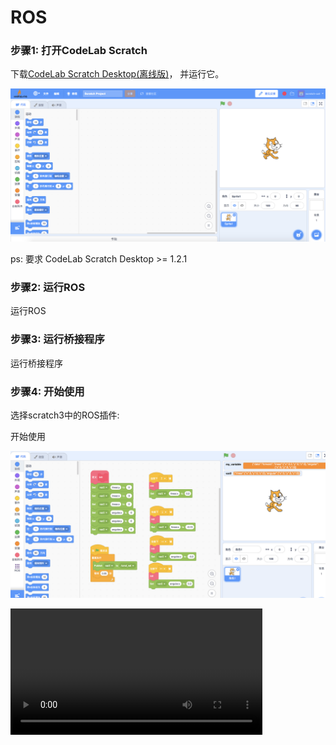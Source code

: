 # ROS
### 步骤1: 打开CodeLab Scratch
下载[CodeLab Scratch Desktop(离线版)](https://www.codelab.club/blog/codelab-download/)， 并运行它。

![](../img/scratch3-home.png)

ps: 要求 CodeLab Scratch Desktop >= 1.2.1

### 步骤2: 运行ROS
运行ROS

### 步骤3: 运行桥接程序
运行桥接程序

### 步骤4: 开始使用
选择scratch3中的ROS插件: 

开始使用

![](/img/rrf_ros.png)

<video width=80% src="/video/rrf_ros.MP4" controls="controls"></video>
